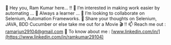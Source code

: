 👋 Hey you, Ram Kumar here... !!
👀 I’m interested in making work easier by automating ...
🌱 Always a learner ...
💞️ I’m looking to collaborate on Selenium, Automation Frameworks.
💬 Share your thoughts on Selenium, JAVA, BDD Cucumber or else take me out for a Movie 🎬 !!
📫 Reach me out : ramarjun29104@gmail.com
📄 To know about me : [www.linkedin.com/in/](https://www.linkedin.com/in/ramkumar29104)
